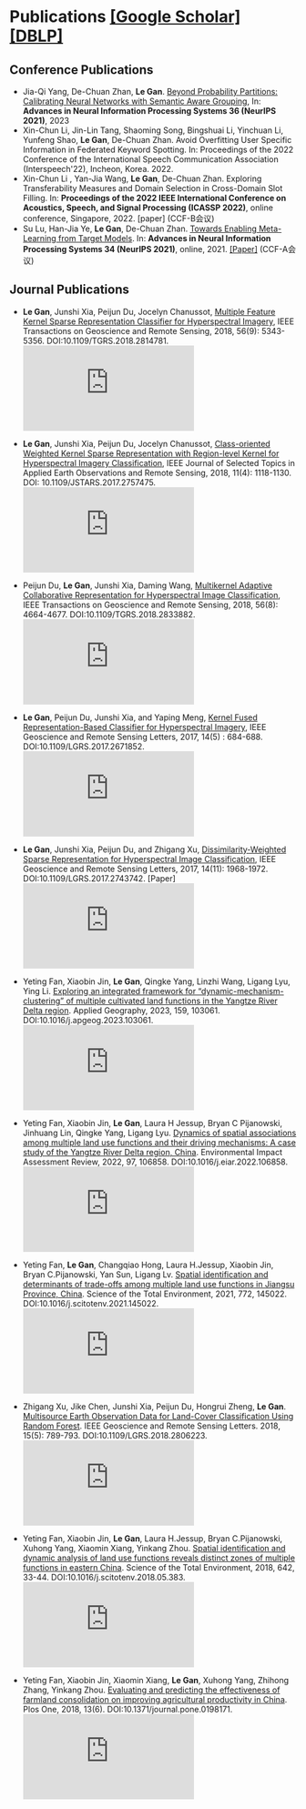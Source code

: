 # Publications [[Google Scholar]](https://scholar.google.com/citations?user=cCD5SDoAAAAJ) [[DBLP]](https://dblp.uni-trier.de/pid/199/0588.html)

## Conference Publications

- Jia-Qi Yang, De-Chuan Zhan, **Le Gan**. [Beyond Probability Partitions: Calibrating Neural Networks with Semantic Aware Grouping](https://arxiv.org/abs/2306.04985), In: **Advances in Neural Information Processing Systems 36 (NeurIPS 2021)**, 2023
- Xin-Chun Li, Jin-Lin Tang, Shaoming Song, Bingshuai Li, Yinchuan Li, Yunfeng Shao, **Le Gan**, De-Chuan Zhan. Avoid Overfitting User Specific Information in Federated Keyword Spotting. In: Proceedings of the 2022 Conference of the International Speech Communication Association (Interspeech'22), Incheon, Korea. 2022.
- Xin-Chun Li , Yan-Jia Wang, **Le Gan**, De-Chuan Zhan. Exploring Transferability Measures and Domain Selection in Cross-Domain Slot Filling. In: **Proceedings of the 2022 IEEE International Conference on Acoustics, Speech, and Signal Processing (ICASSP 2022)**, online conference, Singapore, 2022. [paper] (CCF-B会议)
- Su Lu, Han-Jia Ye, **Le Gan**, De-Chuan Zhan. [Towards Enabling Meta-Learning from Target Models](https://arxiv.org/abs/2104.03736). In: **Advances in Neural Information Processing Systems 34 (NeurIPS 2021)**, online, 2021. [[Paper]](https://www.semanticscholar.org/reader/9c5caaf7d014d1b1d176258af15bb763d7f62d01) (CCF-A会议)

## Journal Publications

- **Le Gan**, Junshi Xia, Peijun Du, Jocelyn Chanussot, [Multiple Feature Kernel Sparse Representation Classifier for Hyperspectral Imagery](https://ieeexplore.ieee.org/document/8331283), IEEE Transactions on Geoscience and Remote Sensing, 2018, 56(9): 5343-5356. DOI:10.1109/TGRS.2018.2814781. ![Citation Badge](https://api.juleskreuer.eu/citation-badge.php?doi=10.1109/TGRS.2018.2814781) 

- **Le Gan**, Junshi Xia, Peijun Du, Jocelyn Chanussot, [Class-oriented Weighted Kernel Sparse Representation with Region-level Kernel for Hyperspectral Imagery Classification](https://ieeexplore.ieee.org/document/8064738), IEEE Journal of Selected Topics in Applied Earth Observations and Remote Sensing, 2018, 11(4): 1118-1130. DOI: 10.1109/JSTARS.2017.2757475. ![Citation Badge](https://api.juleskreuer.eu/citation-badge.php?doi=10.1109/JSTARS.2017.2757475)

- Peijun Du, **Le Gan**, Junshi Xia, Daming Wang, [Multikernel Adaptive Collaborative Representation for Hyperspectral Image Classification](https://ieeexplore.ieee.org/document/8372967), IEEE Transactions on Geoscience and Remote Sensing, 2018, 56(8): 4664-4677. DOI:10.1109/TGRS.2018.2833882. ![Citation Badge](https://api.juleskreuer.eu/citation-badge.php?doi=10.1109/TGRS.2018.2833882) 
  
- **Le Gan**, Peijun Du, Junshi Xia, and Yaping Meng, [Kernel Fused Representation-Based Classifier for Hyperspectral Imagery](https://ieeexplore.ieee.org/document/7878546), IEEE Geoscience and Remote Sensing Letters, 2017, 14(5) : 684-688. DOI:10.1109/LGRS.2017.2671852. ![Citation Badge](https://api.juleskreuer.eu/citation-badge.php?doi=10.1109/LGRS.2017.2671852)

- **Le Gan**, Junshi Xia, Peijun Du, and Zhigang Xu, [Dissimilarity-Weighted Sparse Representation for Hyperspectral Image Classification](https://ieeexplore.ieee.org/document/8038240), IEEE Geoscience and Remote Sensing Letters, 2017, 14(11): 1968-1972. DOI:10.1109/LGRS.2017.2743742. [Paper] ![Citation Badge](https://api.juleskreuer.eu/citation-badge.php?doi=10.1109/LGRS.2017.2743742)

- Yeting Fan, Xiaobin Jin, **Le Gan**, Qingke Yang, Linzhi Wang, Ligang Lyu, Ying Li. [Exploring an integrated framework for “dynamic-mechanism-clustering” of multiple cultivated land functions in the Yangtze River Delta region](https://www.sciencedirect.com/science/article/abs/pii/S0143622823001923). Applied Geography, 2023, 159, 103061. DOI:10.1016/j.apgeog.2023.103061. ![Citation Badge](https://api.juleskreuer.eu/citation-badge.php?doi=10.1016/j.apgeog.2023.103061)  

- Yeting Fan, Xiaobin Jin, **Le Gan**, Laura H Jessup, Bryan C Pijanowski, Jinhuang Lin, Qingke Yang, Ligang Lyu. [Dynamics of spatial associations among multiple land use functions and their driving mechanisms: A case study of the Yangtze River Delta region, China](https://www.sciencedirect.com/science/article/pii/S019592552200124X). Environmental Impact Assessment Review, 2022, 97, 106858. DOI:10.1016/j.eiar.2022.106858. ![Citation Badge](https://api.juleskreuer.eu/citation-badge.php?doi=10.1016/j.eiar.2022.106858)  

- Yeting Fan, **Le Gan**, Changqiao Hong, Laura H.Jessup, Xiaobin Jin, Bryan C.Pijanowski, Yan Sun, Ligang Lv. [Spatial identification and determinants of trade-offs among multiple land use functions in Jiangsu Province, China](https://www.sciencedirect.com/science/article/pii/S0048969721000887). Science of the Total Environment, 2021, 772, 145022. DOI:10.1016/j.scitotenv.2021.145022. ![Citation Badge](https://api.juleskreuer.eu/citation-badge.php?doi=10.1016/j.scitotenv.2021.145022) 
  
- Zhigang Xu, Jike Chen, Junshi Xia, Peijun Du, Hongrui Zheng, **Le Gan**. [Multisource Earth Observation Data for Land-Cover Classification Using Random Forest](https://ieeexplore.ieee.org/document/8307087). IEEE Geoscience and Remote Sensing Letters. 2018, 15(5): 789-793. DOI:10.1109/LGRS.2018.2806223. ![Citation Badge](https://api.juleskreuer.eu/citation-badge.php?doi=10.1109/LGRS.2018.2806223) 
  
- Yeting Fan, Xiaobin Jin, **Le Gan**, Laura H.Jessup, Bryan C.Pijanowski, Xuhong Yang, Xiaomin Xiang, Yinkang Zhou. [Spatial identification and dynamic analysis of land use functions reveals distinct zones of multiple functions in eastern China](https://www.sciencedirect.com/science/article/pii/S0048969718320400). Science of the Total Environment, 2018, 642, 33-44. DOI:10.1016/j.scitotenv.2018.05.383. ![Citation Badge](https://api.juleskreuer.eu/citation-badge.php?doi=10.1016/j.scitotenv.2018.05.383) 


- Yeting Fan, Xiaobin Jin, Xiaomin Xiang, **Le Gan**, Xuhong Yang, Zhihong Zhang, Yinkang Zhou. [Evaluating and predicting the effectiveness of farmland consolidation on improving agricultural productivity in China](https://journals.plos.org/plosone/article?id=10.1371/journal.pone.0198171). Plos One, 2018, 13(6). DOI:10.1371/journal.pone.0198171. ![Citation Badge](https://api.juleskreuer.eu/citation-badge.php?doi=10.1371/journal.pone.0198171) 
  
